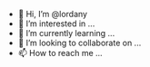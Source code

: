 - 👋 Hi, I’m @lordany
- 👀 I’m interested in ...
- 🌱 I’m currently learning ...
- 💞️ I’m looking to collaborate on ...
- 📫 How to reach me ...

<!---
lordany/lordany is a ✨ special ✨ repository because its `README.md` (this file) appears on your GitHub profile.
You can click the Preview link to take a look at your changes.
--->

